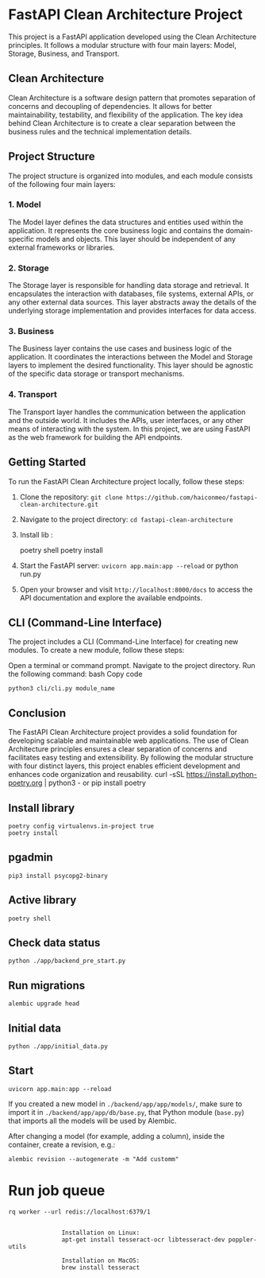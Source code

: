 
# FastAPI Clean Architecture Project

This project is a FastAPI application developed using the Clean Architecture principles. It follows a modular structure with four main layers: Model, Storage, Business, and Transport.

## Clean Architecture

Clean Architecture is a software design pattern that promotes separation of concerns and decoupling of dependencies. It allows for better maintainability, testability, and flexibility of the application. The key idea behind Clean Architecture is to create a clear separation between the business rules and the technical implementation details.

## Project Structure

The project structure is organized into modules, and each module consists of the following four main layers:

### 1. Model

The Model layer defines the data structures and entities used within the application. It represents the core business logic and contains the domain-specific models and objects. This layer should be independent of any external frameworks or libraries.

### 2. Storage

The Storage layer is responsible for handling data storage and retrieval. It encapsulates the interaction with databases, file systems, external APIs, or any other external data sources. This layer abstracts away the details of the underlying storage implementation and provides interfaces for data access.

### 3. Business

The Business layer contains the use cases and business logic of the application. It coordinates the interactions between the Model and Storage layers to implement the desired functionality. This layer should be agnostic of the specific data storage or transport mechanisms.

### 4. Transport

The Transport layer handles the communication between the application and the outside world. It includes the APIs, user interfaces, or any other means of interacting with the system. In this project, we are using FastAPI as the web framework for building the API endpoints.

## Getting Started

To run the FastAPI Clean Architecture project locally, follow these steps:

1. Clone the repository: `git clone https://github.com/haiconmeo/fastapi-clean-architecture.git`
2. Navigate to the project directory: `cd fastapi-clean-architecture`
3. Install lib : 

    poetry shell
    poetry install


6. Start the FastAPI server: `uvicorn app.main:app --reload` or python run.py
7. Open your browser and visit `http://localhost:8000/docs` to access the API documentation and explore the available endpoints.


## CLI (Command-Line Interface)

The project includes a CLI (Command-Line Interface) for creating new modules. To create a new module, follow these steps:

Open a terminal or command prompt.
Navigate to the project directory.
Run the following command:
bash
Copy code

    python3 cli/cli.py module_name
## Conclusion

The FastAPI Clean Architecture project provides a solid foundation for developing scalable and maintainable web applications. The use of Clean Architecture principles ensures a clear separation of concerns and facilitates easy testing and extensibility. By following the modular structure with four distinct layers, this project enables efficient development and enhances code organization and reusability.
    curl -sSL https://install.python-poetry.org | python3 -
    or
    pip install poetry

## Install library

    poetry config virtualenvs.in-project true
    poetry install

## pgadmin

    pip3 install psycopg2-binary

## Active library

    poetry shell

## Check data status

    python ./app/backend_pre_start.py

## Run migrations

    alembic upgrade head

## Initial data

    python ./app/initial_data.py

## Start

    uvicorn app.main:app --reload

If you created a new model in `./backend/app/app/models/`, make sure to import it in `./backend/app/app/db/base.py`, that Python module (`base.py`) that imports all the models will be used by Alembic.

After changing a model (for example, adding a column), inside the container, create a revision, e.g.:

    alembic revision --autogenerate -m "Add customm"

# Run job queue 

    rq worker --url redis://localhost:6379/1


                   Installation on Linux:
                   apt-get install tesseract-ocr libtesseract-dev poppler-utils

                   Installation on MacOS:
                   brew install tesseract